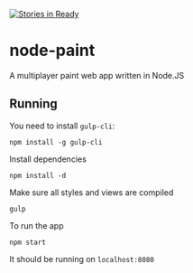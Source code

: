 [![Stories in Ready](https://badge.waffle.io/spacegeek224/node-paint.png?label=ready&title=Ready)](https://waffle.io/spacegeek224/node-paint)
# node-paint
A multiplayer paint web app written in Node.JS


## Running

You need to install `gulp-cli`:

```
npm install -g gulp-cli
```

Install dependencies
```
npm install -d
```

Make sure all styles and views are compiled
```
gulp
```

To run the app
```
npm start
```
It should be running on `localhost:8080`
